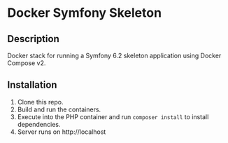 # Docker Symfony Skeleton

## Description

Docker stack for running a Symfony 6.2 skeleton application using Docker Compose v2.

## Installation

1. Clone this repo.
2. Build and run the containers.
3. Execute into the PHP container and run `composer install` to install dependencies.
4. Server runs on http://localhost
